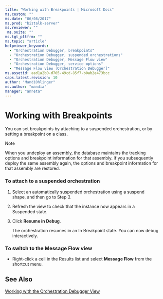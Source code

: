 ```yaml
---
title: "Working with Breakpoints | Microsoft Docs"
ms.custom: ""
ms.date: "06/08/2017"
ms.prod: "biztalk-server"
ms.reviewer: ""
 ms.suite: ""
ms.tgt_pltfrm: ""
ms.topic: "article"
helpviewer_keywords: 
  - "Orchestration Debugger, breakpoints"
  - "Orchestration Debugger, suspended orchestrations"
  - "Orchestration Debugger, Message Flow view"
  - "Orchestration Debugger, service options"
  - "Message Flow view [Orchestration Debugger]"
ms.assetid: aad1a2b0-d705-49cd-85f7-b0ab2e473bcc
caps.latest.revision: 10
author: "MandiOhlinger"
ms.author: "mandia"
manager: "anneta"
---
```

# Working with Breakpoints
You can set breakpoints by attaching to a suspended orchestration, or by setting a breakpoint on a class.  
  
> [!NOTE]
>  When you undeploy an assembly, the database maintains the tracking options and breakpoint information for that assembly. If you subsequently deploy the same assembly again, the options and breakpoint information for that assembly are restored.  
  
### To attach to a suspended orchestration  
  
1.  Select an automatically suspended orchestration using a suspend shape, and then go to Step 3.  
  
2.  Refresh the view to check that the instance now appears in a Suspended state.  
  
3.  Click **Resume in Debug**.  
  
     The orchestration resumes in an In Breakpoint state. You can now debug interactively.  
  
### To switch to the Message Flow view  
  
-   Right-click a cell in the Results list and select **Message Flow** from the shortcut menu.  
  
## See Also  
 [Working with the Orchestration Debugger View](../core/working-with-the-orchestration-debugger-view.md)